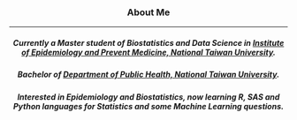 <h3 align=center>About Me</h3>

---
<h5 align=center>Currently a Master student of Biostatistics and Data Science in <a href="http://epm.ntu.edu.tw/web/index/index.jsp?lang=en">Institute of Epidemiology and Prevent Medicine, National Taiwan University</a>.</h5>
<h5 align=center>Bachelor of <a href="http://dph.ntu.edu.tw/web/index/index.jsp?lang=en">Department of Public Health, National Taiwan University</a>.</h5>
<h5 align=center>Interested in Epidemiology and Biostatistics, now learning R, SAS and Python languages for Statistics and some Machine Learning questions.</h5>
